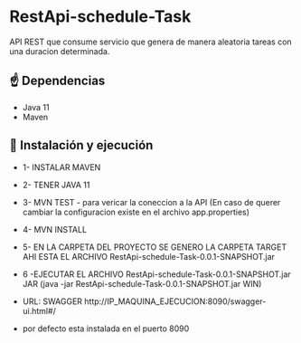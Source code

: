 # RestApi-schedule-Task
API REST que consume servicio que genera de manera aleatoria tareas con una duracion determinada.


## ☝️ Dependencias

* Java 11
* Maven


## 🚀 Instalación y ejecución

* 1- INSTALAR MAVEN
* 2- TENER JAVA 11
* 3- MVN TEST - para vericar la coneccion a la API (En caso de querer cambiar la configuracion existe en el archivo app.properties)
* 4- MVN INSTALL
* 5- EN LA CARPETA DEL PROYECTO SE GENERO LA CARPETA TARGET AHI ESTA EL ARCHIVO RestApi-schedule-Task-0.0.1-SNAPSHOT.jar
* 6 -EJECUTAR EL ARCHIVO RestApi-schedule-Task-0.0.1-SNAPSHOT.jar JAR (java -jar RestApi-schedule-Task-0.0.1-SNAPSHOT.jar WIN)


* URL: SWAGGER http://IP_MAQUINA_EJECUCION:8090/swagger-ui.html#/
* por defecto esta instalada en el puerto 8090

